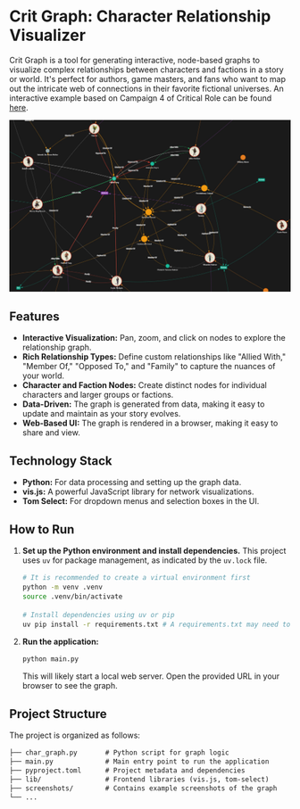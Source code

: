 # Crit Graph: Character Relationship Visualizer

Crit Graph is a tool for generating interactive, node-based graphs to visualize complex relationships between characters and factions in a story or world. It's perfect for authors, game masters, and fans who want to map out the intricate web of connections in their favorite fictional universes. An interactive example based on Campaign 4 of Critical Role can be found [here](https://sdmeers.github.io/crit_graph/).

![Character Relationship Graph](screenshots/graph_screenshot.jpg)

## Features

*   **Interactive Visualization:** Pan, zoom, and click on nodes to explore the relationship graph.
*   **Rich Relationship Types:** Define custom relationships like "Allied With," "Member Of," "Opposed To," and "Family" to capture the nuances of your world.
*   **Character and Faction Nodes:** Create distinct nodes for individual characters and larger groups or factions.
*   **Data-Driven:** The graph is generated from data, making it easy to update and maintain as your story evolves.
*   **Web-Based UI:** The graph is rendered in a browser, making it easy to share and view.

## Technology Stack

*   **Python:** For data processing and setting up the graph data.
*   **vis.js:** A powerful JavaScript library for network visualizations.
*   **Tom Select:** For dropdown menus and selection boxes in the UI.

## How to Run

1.  **Set up the Python environment and install dependencies.**
    This project uses `uv` for package management, as indicated by the `uv.lock` file.
    ```bash
    # It is recommended to create a virtual environment first
    python -m venv .venv
    source .venv/bin/activate
    
    # Install dependencies using uv or pip
    uv pip install -r requirements.txt # A requirements.txt may need to be generated
    ```

2.  **Run the application:**
    ```bash
    python main.py
    ```
    This will likely start a local web server. Open the provided URL in your browser to see the graph.

## Project Structure

The project is organized as follows:

```
├── char_graph.py       # Python script for graph logic
├── main.py             # Main entry point to run the application
├── pyproject.toml      # Project metadata and dependencies
├── lib/                # Frontend libraries (vis.js, tom-select)
├── screenshots/        # Contains example screenshots of the graph
└── ...
```
